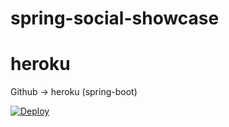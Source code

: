 # spring-social-showcase
heroku
======

Github → heroku (spring-boot) 

[![Deploy](https://www.herokucdn.com/deploy/button.png)](https://heroku.com/deploy)

